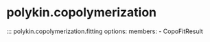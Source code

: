 # polykin.copolymerization

::: polykin.copolymerization.fitting
    options:
        members:
            - CopoFitResult
